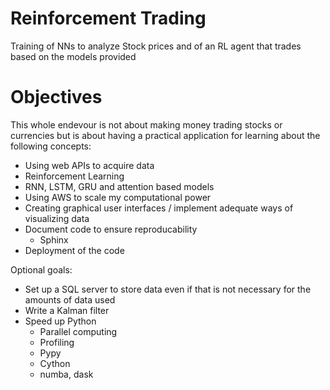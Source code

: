 # Reinforcement Trading
Training of NNs to analyze Stock prices and of an RL agent that trades based on the models provided

# Objectives
This whole endevour is not about making money trading stocks or currencies but is about having a practical application for learning about the following concepts:

* Using web APIs to acquire data 
* Reinforcement Learning 
* RNN, LSTM, GRU and attention based models
* Using AWS to scale my computational power
* Creating graphical user interfaces / implement adequate ways of visualizing data
* Document code to ensure reproducability
  * Sphinx
* Deployment of the code  

Optional goals:
* Set up a SQL server to store data even if that is not necessary for the amounts of data used 
* Write a Kalman filter 
* Speed up Python 
  * Parallel computing
  * Profiling
  * Pypy
  * Cython
  * numba, dask
 
   
 
